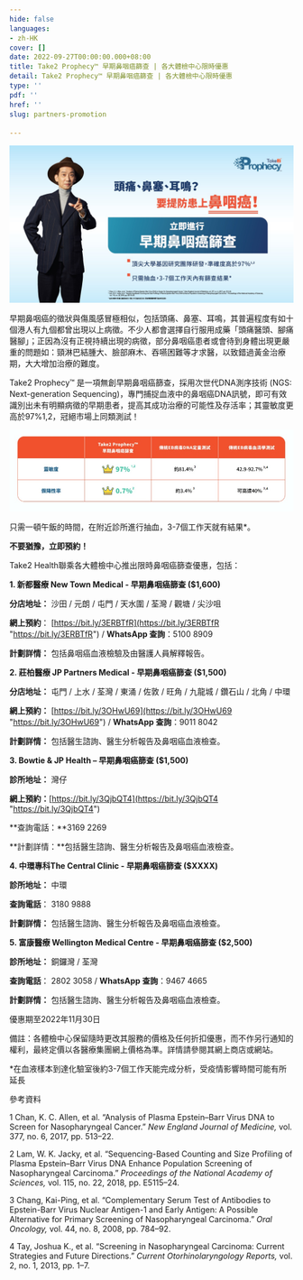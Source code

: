 ```yaml
---
hide: false
languages:
- zh-HK
cover: []
date: 2022-09-27T00:00:00.000+08:00
title: Take2 Prophecy™ 早期鼻咽癌篩查 | 各大體檢中心限時優惠
detail: Take2 Prophecy™ 早期鼻咽癌篩查 | 各大體檢中心限時優惠
type: ''
pdf: ''
href: ''
slug: partners-promotion

---
```

![](../images/banner-kv-generic-_t-chi.jpg)

早期鼻咽癌的徵狀與傷風感冒極相似，包括頭痛、鼻塞、耳鳴，其普遍程度有如十個港人有九個都曾出現以上病徵。不少人都會選擇自行服用成藥「頭痛醫頭、腳痛醫腳」；正因為沒有正視持續出現的病徵，部分鼻咽癌患者或會待到身體出現更嚴重的問題如：頸淋巴結腫大、臉部麻木、吞嚥困難等才求醫，以致錯過黃金治療期，大大增加治療的難度。

Take2 Prophecy™ 是一項無創早期鼻咽癌篩查，採用次世代DNA測序技術 (NGS: Next-generation Sequencing)，專門捕捉血液中的鼻咽癌DNA訊號，即可有效識別出未有明顯病徵的早期患者，提高其成功治療的可能性及存活率；其靈敏度更高於97%1,2，冠絕市場上同類測試！

![Comparison table](../images/t-chi-table.jpg "Comparison table")

只需一頓午飯的時間，在附近診所進行抽血，3-7個工作天就有結果*。

**不要猶豫，立即預約！**

Take2 Health聯乘各大體檢中心推出限時鼻咽癌篩查優惠，包括：

**1. 新都醫療 New Town Medical - 早期鼻咽癌篩查 ($1,600)**

**分店地址：** 沙田 / 元朗 / 屯門 / 天水圍 / 荃灣 / 觀塘 / 尖沙咀

**網上預約**： [https://bit.ly/3ERBTfR](https://bit.ly/3ERBTfR "https://bit.ly/3ERBTfR") / **WhatsApp 查詢**：5100 8909

**計劃詳情：** 包括鼻咽癌血液檢驗及由醫護人員解釋報告。

**2. 莊柏醫療 JP Partners Medical - 早期鼻咽癌篩查 ($1,500)**

**分店地址：** 屯門 / 上水 / 荃灣 / 東涌 / 佐敦 / 旺角 / 九龍城 / 鑽石山 / 北角 / 中環

**網上預約：** [https://bit.ly/3OHwU69](https://bit.ly/3OHwU69 "https://bit.ly/3OHwU69") / **WhatsApp 查詢**：9011 8042

**計劃詳情：** 包括醫生諮詢、醫生分析報告及鼻咽癌血液檢查。

**3. Bowtie & JP Health – 早期鼻咽癌篩查 ($1,500)**

**診所地址：** 灣仔

**網上預約：**[https://bit.ly/3QjbQT4](https://bit.ly/3QjbQT4 "https://bit.ly/3QjbQT4")

\**查詢電話：**3169 2269

\**計劃詳情：**包括醫生諮詢、醫生分析報告及鼻咽癌血液檢查。

**4. 中環專科The Central Clinic - 早期鼻咽癌篩查 ($XXXX)**

**診所地址：** 中環

**查詢電話**： 3180 9888

**計劃詳情：** 包括醫生諮詢、醫生分析報告及鼻咽癌血液檢查。

**5. 富康醫療 Wellington Medical Centre - 早期鼻咽癌篩查 ($2,500)**

**診所地址：** 銅鑼灣 / 荃灣

**查詢電話**： 2802 3058 / **WhatsApp 查詢**：9467 4665

**計劃詳情：** 包括醫生諮詢、醫生分析報告及鼻咽癌血液檢查。

優惠期至2022年11月30日

備註：各體檢中心保留隨時更改其服務的價格及任何折扣優惠，而不作另行通知的權利，最終定價以各醫療集團網上價格為準。詳情請參閱其網上商店或網站。

\*在血液樣本到達化驗室後約3-7個工作天能完成分析，受疫情影響時間可能有所延長

參考資料

1 Chan, K. C. Allen, et al. “Analysis of Plasma Epstein–Barr Virus DNA to Screen for Nasopharyngeal Cancer.” _New England Journal of Medicine,_ vol. 377, no. 6, 2017, pp. 513–22.

2 Lam, W. K. Jacky, et al. “Sequencing-Based Counting and Size Profiling of Plasma Epstein–Barr Virus DNA Enhance Population Screening of Nasopharyngeal Carcinoma.” _Proceedings of the National Academy of Sciences,_ vol. 115, no. 22, 2018, pp. E5115–24.

3 Chang, Kai-Ping, et al. “Complementary Serum Test of Antibodies to Epstein-Barr Virus Nuclear Antigen-1 and Early Antigen: A Possible Alternative for Primary Screening of Nasopharyngeal Carcinoma.” _Oral Oncology,_ vol. 44, no. 8, 2008, pp. 784–92.

4 Tay, Joshua K., et al. “Screening in Nasopharyngeal Carcinoma: Current Strategies and Future Directions.” _Current Otorhinolaryngology Reports,_ vol. 2, no. 1, 2013, pp. 1–7.